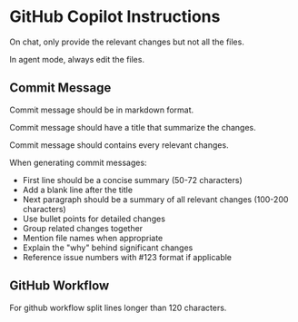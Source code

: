 # GitHub Copilot Instructions

On chat, only provide the relevant changes but not all the files.

In agent mode, always edit the files.

## Commit Message

Commit message should be in markdown format.

Commit message should have a title that summarize the changes.

Commit message should contains every relevant changes.

When generating commit messages:

- First line should be a concise summary (50-72 characters)
- Add a blank line after the title
- Next paragraph should be a summary of all relevant changes (100-200
  characters)
- Use bullet points for detailed changes
- Group related changes together
- Mention file names when appropriate
- Explain the "why" behind significant changes
- Reference issue numbers with #123 format if applicable

## GitHub Workflow

For github workflow split lines longer than 120 characters.
